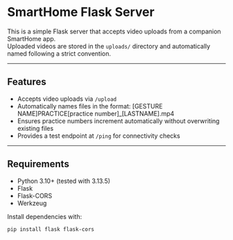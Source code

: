 # SmartHome Flask Server

This is a simple Flask server that accepts video uploads from a companion SmartHome app.  
Uploaded videos are stored in the `uploads/` directory and automatically named following a strict convention.

---

## Features

- Accepts video uploads via `/upload`
- Automatically names files in the format:
[GESTURE NAME]PRACTICE[practice number]_[LASTNAME].mp4
- Ensures practice numbers increment automatically without overwriting existing files
- Provides a test endpoint at `/ping` for connectivity checks

---

## Requirements

- Python 3.10+ (tested with 3.13.5)
- Flask
- Flask-CORS
- Werkzeug

Install dependencies with:

```bash
pip install flask flask-cors
